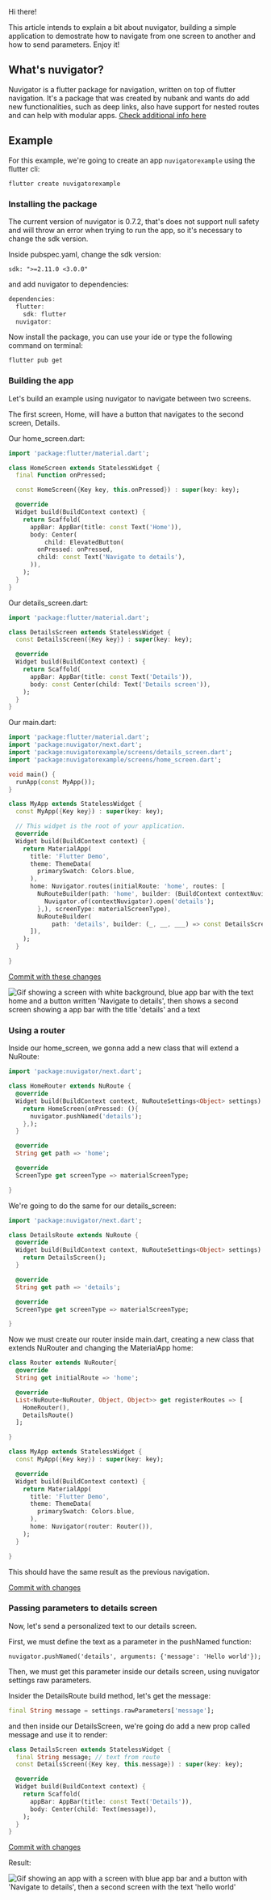 Hi there!

This article intends to explain a bit about nuvigator, building a simple application to demostrate how to navigate from one screen to another and how to send parameters. Enjoy it!

## What's nuvigator?

Nuvigator is a flutter package for navigation, written on top of flutter navigation. It's a package that was created by nubank and wants do add new functionalities, such as deep links, also have support for nested routes and can help with modular apps. [Check additional info here](https://github.com/nubank/nuvigator/)

## Example

For this example, we're going to create an app `nuvigatorexample` using the flutter cli:

`flutter create nuvigatorexample`

### Installing the package

The current version of nuvigator is 0.7.2, that's does not support null safety and will throw an error when trying to run the app, so it's necessary to change the sdk version.

Inside pubspec.yaml, change the sdk version:

`sdk: ">=2.11.0 <3.0.0"`

and add nuvigator to dependencies:

```dart
dependencies:
  flutter:
    sdk: flutter
  nuvigator:
```

Now install the package, you can use your ide or type the following command on terminal:

`flutter pub get`

### Building the app

Let's build an example using nuvigator to navigate between two screens.

The first screen, Home, will have a button that navigates to the second screen, Details.

Our home_screen.dart:

```dart
import 'package:flutter/material.dart';

class HomeScreen extends StatelessWidget {
  final Function onPressed;

  const HomeScreen({Key key, this.onPressed}) : super(key: key);

  @override
  Widget build(BuildContext context) {
    return Scaffold(
      appBar: AppBar(title: const Text('Home')),
      body: Center(
          child: ElevatedButton(
        onPressed: onPressed,
        child: const Text('Navigate to details'),
      )),
    );
  }
}
```

Our details_screen.dart:

```dart
import 'package:flutter/material.dart';

class DetailsScreen extends StatelessWidget {
  const DetailsScreen({Key key}) : super(key: key);

  @override
  Widget build(BuildContext context) {
    return Scaffold(
      appBar: AppBar(title: const Text('Details')),
      body: const Center(child: Text('Details screen')),
    );
  }
}
```

Our main.dart:

```dart
import 'package:flutter/material.dart';
import 'package:nuvigator/next.dart';
import 'package:nuvigatorexample/screens/details_screen.dart';
import 'package:nuvigatorexample/screens/home_screen.dart';

void main() {
  runApp(const MyApp());
}

class MyApp extends StatelessWidget {
  const MyApp({Key key}) : super(key: key);

  // This widget is the root of your application.
  @override
  Widget build(BuildContext context) {
    return MaterialApp(
      title: 'Flutter Demo',
      theme: ThemeData(
        primarySwatch: Colors.blue,
      ),
      home: Nuvigator.routes(initialRoute: 'home', routes: [
        NuRouteBuilder(path: 'home', builder: (BuildContext contextNuvigator, __, ___) => HomeScreen(onPressed: (){
          Nuvigator.of(contextNuvigator).open('details');
        },), screenType: materialScreenType),
        NuRouteBuilder(
            path: 'details', builder: (_, __, ___) => const DetailsScreen(), screenType: materialScreenType)
      ]),
    );
  }

}
```

[Commit with these changes](https://github.com/wps13/nuvigator-example/commit/05a829b62bf96efb5b71b6d7ad28b3e9927418bd)

![Gif showing a screen with white background, blue app bar with the text home and a button written 'Navigate to details', then shows a second screen showing a app bar with the title 'details' and a text](https://dev-to-uploads.s3.amazonaws.com/uploads/articles/6vpuginwm932zux1azg6.gif)

### Using a router

Inside our home_screen, we gonna add a new class that will extend a NuRoute:

```dart
import 'package:nuvigator/next.dart';

class HomeRouter extends NuRoute {
  @override
  Widget build(BuildContext context, NuRouteSettings<Object> settings) {
    return HomeScreen(onPressed: (){
      nuvigator.pushNamed('details');
    },);
  }

  @override
  String get path => 'home';

  @override
  ScreenType get screenType => materialScreenType;

}
```

We're going to do the same for our details_screen:

```dart
import 'package:nuvigator/next.dart';

class DetailsRoute extends NuRoute {
  @override
  Widget build(BuildContext context, NuRouteSettings<Object> settings) {
    return DetailsScreen();
  }

  @override
  String get path => 'details';

  @override
  ScreenType get screenType => materialScreenType;

}
```

Now we must create our router inside main.dart, creating a new class that extends NuRouter and changing the MaterialApp home:

```dart
class Router extends NuRouter{
  @override
  String get initialRoute => 'home';

  @override
  List<NuRoute<NuRouter, Object, Object>> get registerRoutes => [
    HomeRouter(),
    DetailsRoute()
  ];

}

class MyApp extends StatelessWidget {
  const MyApp({Key key}) : super(key: key);

  @override
  Widget build(BuildContext context) {
    return MaterialApp(
      title: 'Flutter Demo',
      theme: ThemeData(
        primarySwatch: Colors.blue,
      ),
      home: Nuvigator(router: Router()),
    );
  }

}
```

This should have the same result as the previous navigation.

[Commit with changes](https://github.com/wps13/nuvigator-example/commit/7222e6f2db9b3731584b5bceb3823ca6eea4d79b)

### Passing parameters to details screen

Now, let's send a personalized text to our details screen.

First, we must define the text as a parameter in the pushNamed function:

```
nuvigator.pushNamed('details', arguments: {'message': 'Hello world'});
```

Then, we must get this parameter inside our details screen, using nuvigator settings raw parameters.

Insider the DetailsRoute build method, let's get the message:

```dart
final String message = settings.rawParameters['message'];
```

and then inside our DetailsScreen, we're going do add a new prop called message and use it to render:

```dart
class DetailsScreen extends StatelessWidget {
  final String message; // text from route
  const DetailsScreen({Key key, this.message}) : super(key: key);

  @override
  Widget build(BuildContext context) {
    return Scaffold(
      appBar: AppBar(title: const Text('Details')),
      body: Center(child: Text(message)),
    );
  }
}
```

[Commit with changes](https://github.com/wps13/nuvigator-example/commit/82a5c520917008a08861fd760a071ad8e15ecd9b)

Result:

![Gif showing an app with a screen with blue app bar and a button with 'Navigate to details', then a second screen with the text 'hello world'](https://dev-to-uploads.s3.amazonaws.com/uploads/articles/ux6oedjhuddn9b4jwicn.gif)
